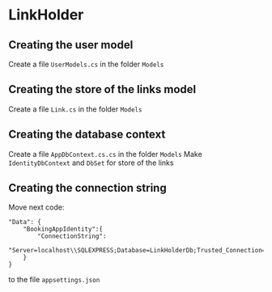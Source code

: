 # LinkHolder

## Creating the user model
Create a file `UserModels.cs` in the folder `Models`

## Creating the store of the links model
Create a file `Link.cs` in the folder `Models`

## Creating the database context
Create a file `AppDbContext.cs.cs` in the folder `Models`
Make `IdentityDbContext` and `DbSet` for store of the links

## Creating the connection string
 Move next code:

    "Data": {
        "BookingAppIdentity":{
            "ConnectionString":
            "Server=localhost\\SQLEXPRESS;Database=LinkHolderDb;Trusted_Connection=True;MultipleActiveResultSets=true"
        }
    }

to the file `appsettings.json`
